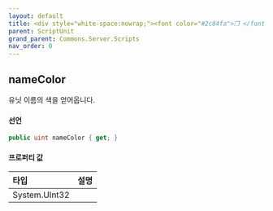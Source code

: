 ```yaml
---
layout: default
title: <div style="white-space:nowrap;"><font color="#2c84fa">❒ </font>nameColor</div>
parent: ScriptUnit
grand_parent: Commons.Server.Scripts
nav_order: 0
---
```


<!-- 아래로 편집 -->


## nameColor
유닛 이름의 색을 얻어옵니다.

#### 선언
```cs
public uint nameColor { get; }
```
#### 프로퍼티 값

|타입|설명|
|:-|:-|
|System.UInt32|	